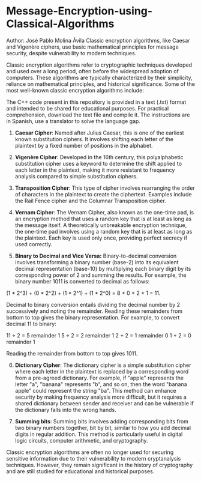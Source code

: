 # Message-Encryption-using-Classical-Algorithms
Author: José Pablo Molina Ávila
Classic encryption algorithms, like Caesar and Vigenère ciphers, use basic mathematical principles for message security, despite vulnerability to modern techniques.

Classic encryption algorithms refer to cryptographic techniques developed and used over a long period, often before the widespread adoption of computers. These algorithms are typically characterized by their simplicity, reliance on mathematical principles, and historical significance. Some of the most well-known classic encryption algorithms include:

The C++ code present in this repository is provided in a text (.txt) format and intended to be shared for educational purposes. For practical comprehension, download the text file and compile it. The instructions are in Spanish, use a translator to solve the language gap.

1. **Caesar Cipher**: Named after Julius Caesar, this is one of the earliest known substitution ciphers. It involves shifting each letter of the plaintext by a fixed number of positions in the alphabet.

2. **Vigenère Cipher**: Developed in the 16th century, this polyalphabetic substitution cipher uses a keyword to determine the shift applied to each letter in the plaintext, making it more resistant to frequency analysis compared to simple substitution ciphers.

3. **Transposition Cipher**: This type of cipher involves rearranging the order of characters in the plaintext to create the ciphertext. Examples include the Rail Fence cipher and the Columnar Transposition cipher.

4. **Vernam Cipher**: The Vernam Cipher, also known as the one-time pad, is an encryption method that uses a random key that is at least as long as the message itself. A theoretically unbreakable encryption technique, the one-time pad involves using a random key that is at least as long as the plaintext. Each key is used only once, providing perfect secrecy if used correctly.

5. **Binary to Decimal and Vice Versa:**
Binary-to-decimal conversion involves transforming a binary number (base-2) into its equivalent decimal representation (base-10) by multiplying each binary digit by its corresponding power of 2 and summing the results. For example, the binary number 1011 is converted to decimal as follows: 

(1 * 2^3) + (0 * 2^2) + (1 * 2^1) + (1 * 2^0) = 8 + 0 + 2 + 1 = 11.

Decimal to binary conversion entails dividing the decimal number by 2 successively and noting the remainder. Reading these remainders from bottom to top gives the binary representation. For example, to convert decimal 11 to binary:

11 ÷ 2 = 5 remainder 1
5 ÷ 2 = 2 remainder 1
2 ÷ 2 = 1 remainder 0
1 ÷ 2 = 0 remainder 1

Reading the remainder from bottom to top gives 1011.

6. **Dictionary Cipher**: The dictionary cipher is a simple substitution cipher where each letter in the plaintext is replaced by a corresponding word from a pre-agreed dictionary. For example, if "apple" represents the letter "a", "banana" represents "b", and so on, then the word "banana apple" could represent the string "ba". This method can enhance security by making frequency analysis more difficult, but it requires a shared dictionary between sender and receiver and can be vulnerable if the dictionary falls into the wrong hands.

7. **Summing bits**: Summing bits involves adding corresponding bits from two binary numbers together, bit by bit, similar to how you add decimal digits in regular addition. This method is particularly useful in digital logic circuits, computer arithmetic, and cryptography.

Classic encryption algorithms are often no longer used for securing sensitive information due to their vulnerability to modern cryptanalysis techniques. However, they remain significant in the history of cryptography and are still studied for educational and historical purposes.
